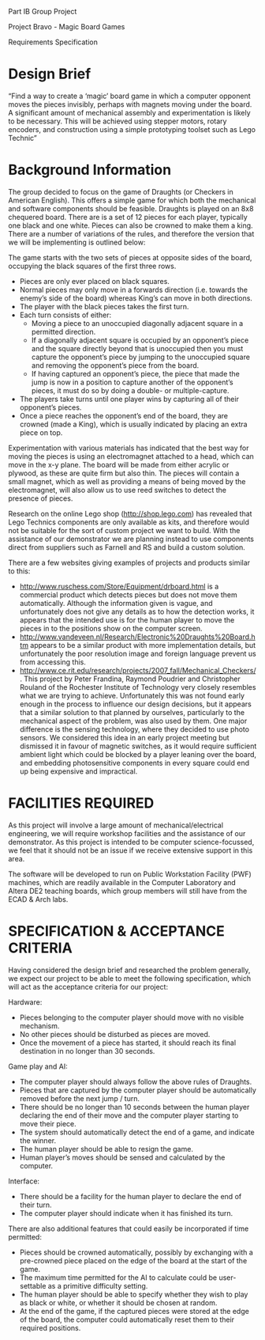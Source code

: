 Part IB Group Project

Project Bravo - Magic Board Games

Requirements Specification

# Design Brief #

“Find a way to create a ‘magic’ board game in which a computer opponent moves the pieces invisibly, perhaps with magnets moving under the board. A significant amount of mechanical
assembly and experimentation is likely to be necessary. This will be achieved using stepper motors, rotary encoders, and construction using a simple prototyping toolset such as Lego Technic”

# Background Information #

The group decided to focus on the game of Draughts (or Checkers in American English). This offers a simple game for which both the mechanical and software components should be feasible. Draughts is played on an 8x8 chequered board. There are is a set of 12 pieces for each player, typically one black and one white. Pieces can also be crowned to make them a king. There are a number of variations of the rules, and therefore the version that we will be implementing is outlined below:

The game starts with the two sets of pieces at opposite sides of the board, occupying the black squares of the first three rows.

  * Pieces are only ever placed on black squares.
  * Normal pieces may only move in a forwards direction (i.e. towards the enemy’s side of the board) whereas King’s can move in both directions.
  * The player with the black pieces takes the first turn.
  * Each turn consists of either:
    * Moving a piece to an unoccupied diagonally adjacent square in a permitted direction.
    * If a diagonally adjacent square is occupied by an opponent’s piece and the square directly beyond that is unoccupied then you must capture the opponent’s piece by jumping to the unoccupied square and removing the opponent’s piece from the board.
    * If having captured an opponent’s piece, the piece that made the jump is now in a position to capture another of the opponent’s pieces, it must do so by doing a double- or multiple-capture.
  * The players take turns until one player wins by capturing all of their opponent’s pieces.
  * Once a piece reaches the opponent’s end of the board, they are crowned (made a King), which is usually indicated by placing an extra piece on top.

Experimentation with various materials has indicated that the best way for moving the pieces is using an electromagnet attached to a head, which can move in the x-y plane. The board will be made from either acrylic or plywood, as these are quite firm but also thin. The pieces will contain a small magnet, which as well as providing a means of being moved by the electromagnet, will also allow us to use reed switches to detect the presence of pieces.

Research on the online Lego shop (http://shop.lego.com) has revealed that Lego Technics components are only available as kits, and therefore would not be suitable for the sort of custom project we want to build. With the assistance of our demonstrator we are planning instead to use components direct from suppliers such as Farnell and RS and build a custom solution.

There are a few websites giving examples of projects and products similar to this:

  * http://www.ruschess.com/Store/Equipment/drboard.html is a commercial product which detects pieces but does not move them automatically. Although the information given is vague, and unfortunately does not give any details as to how the detection works, it appears that the intended use is for the human player to move the pieces in to the positions show on the computer screen.
  * http://www.vandeveen.nl/Research/Electronic%20Draughts%20Board.htm appears to be a similar product with more implementation details, but unfortunately the poor resolution image and foreign language prevent us from accessing this.
  * http://www.ce.rit.edu/research/projects/2007_fall/Mechanical_Checkers/. This project by Peter Frandina, Raymond Poudrier and Christopher Rouland of the Rochester Institute of Technology very closely resembles what we are trying to achieve. Unfortunately this was not found early enough in the process to influence our design decisions, but it appears that a similar solution to that planned by ourselves, particularly to the mechanical aspect of the problem, was also used by them. One major difference is the sensing technology, where they decided to use photo sensors. We considered this idea in an early project meeting but dismissed it in favour of magnetic switches, as it would require sufficient ambient light which could be blocked by a player leaning over the board, and embedding photosensitive components in every square could end up being expensive and impractical.

# FACILITIES REQUIRED #

As this project will involve a large amount of mechanical/electrical engineering, we will require workshop facilities and the assistance of our demonstrator. As this project is intended to be computer science-focussed, we feel that it should not be an issue if we receive extensive support in this area.

The software will be developed to run on Public Workstation Facility (PWF) machines, which are readily available in the Computer Laboratory and Altera DE2 teaching boards, which group members will still have from the ECAD & Arch labs.

# SPECIFICATION & ACCEPTANCE CRITERIA #

Having considered the design brief and researched the problem generally, we expect our project to be able to meet the following specification, which will act as the acceptance criteria for our project:

Hardware:
  * Pieces belonging to the computer player should move with no visible mechanism.
  * No other pieces should be disturbed as pieces are moved.
  * Once the movement of a piece has started, it should reach its final destination in no longer than 30 seconds.

Game play and AI:
  * The computer player should always follow the above rules of Draughts.
  * Pieces that are captured by the computer player should be automatically removed before
the next jump / turn.
  * There should be no longer than 10 seconds between the human player declaring the end of their move and the computer player starting to move their piece.
  * The system should automatically detect the end of a game, and indicate the winner.
  * The human player should be able to resign the game.
  * Human player’s moves should be sensed and calculated by the computer.

Interface:
  * There should be a facility for the human player to declare the end of their turn.
  * The computer player should indicate when it has finished its turn.

There are also additional features that could easily be incorporated if time permitted:
  * Pieces should be crowned automatically, possibly by exchanging with a pre-crowned piece placed on the edge of the board at the start of the game.
  * The maximum time permitted for the AI to calculate could be user-settable as a primitive difficulty setting.
  * The human player should be able to specify whether they wish to play as black or white, or whether it should be chosen at random.
  * At the end of the game, if the captured pieces were stored at the edge of the board, the computer could automatically reset them to their required positions.